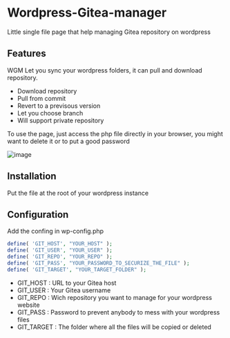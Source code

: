 # Wordpress-Gitea-manager
Little single file page that help managing Gitea repository on wordpress

## Features
WGM Let you sync your wordpress folders, it can pull and download repository. 
- Download repository
- Pull from commit
- Revert to a previsous version
- Let you choose branch
- Will support private repository

To use the page, just access the php file directly in your browser, you might want to delete it or to put a good password

![image](https://user-images.githubusercontent.com/23726572/214162875-f62740c8-57e1-4a45-9f7d-e131f4672ce8.png)

## Installation
Put the file at the root of your wordpress instance

## Configuration

Add the confing in wp-config.php

```php
define( 'GIT_HOST', "YOUR_HOST" );
define( 'GIT_USER', "YOUR_USER" );
define( 'GIT_REPO', "YOUR_REPO" );
define( 'GIT_PASS', "YOUR_PASSWORD_TO_SECURIZE_THE_FILE" );
define( 'GIT_TARGET', "YOUR_TARGET_FOLDER" );
```

- GIT_HOST : URL to your Gitea host
- GIT_USER : Your Gitea username
- GIT_REPO : Wich repository you want to manage for your wordpress website
- GIT_PASS : Password to prevent anybody to mess with your wordpress files
- GIT_TARGET : The folder where all the files will be copied or deleted

